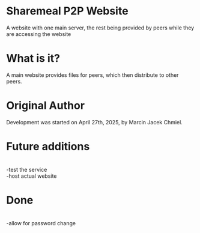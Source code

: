 # Sharemeal P2P Website
A website with one main server, the rest being provided by peers while they are accessing the website
# What is it?
A main website provides files for peers, which then distribute to other peers.
# Original Author 
Development was started on April 27th, 2025, by Marcin Jacek Chmiel.
# Future additions
<br>-test the service
<br>-host actual website
# Done
<br>-allow for password change
